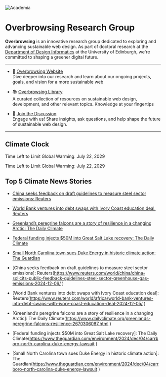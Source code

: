 ![Academia](https://img.shields.io/badge/Academia-fff?style=for-the-badge&logo=academia&logoColor=black)

# Overbrowsing Research Group

**Overbrowsing** is an innovative research group dedicated to exploring and advancing sustainable web design. As part of doctoral research at the [Department of Design Informatics](https://www.designinformatics.org) at the University of Edinburgh, we're committed to shaping a greener digital future.

---

- 🌱 [Overbrowsing Website](https://overbrowsing.com)  
Dive deeper into our research and learn about our ongoing projects, goals, and vision for a more sustainable web

- 📚 [Overbrowsing Library](https://overbrowsing.com/resources/library)  
A curated collection of resources on sustainable web design, development, and other relevant topics. Knowledge at your fingertips

- 💬 [Join the Discussion](https://github.com/orgs/overbrowsing/discussions)  
Engage with us! Share insights, ask questions, and help shape the future of sustainable web design.

---

## Climate Clock

<!-- climate clock time start -->
Time Left to Limit Global Warming: July 22, 2029

Time Left to Limit Global Warming: July 22, 2029

<!-- climate clock time end -->

## Top 5 Climate News Stories

<!-- climate clock news start -->
* [China seeks feedback on draft guidelines to measure steel sector emissions: Reuters](https://www.reuters.com/world/china/china-solicits-public-feedback-guidelines-steel-sector-greenhouse-gas-emissions-2024-12-06/ )
* [World Bank ventures into debt swaps with Ivory Coast education deal: Reuters](https://www.reuters.com/world/africa/world-bank-ventures-into-debt-swaps-with-ivory-coast-education-deal-2024-12-05/ )
* [Greenland’s peregrine falcons are a story of resilience in a changing Arctic: The Daily Climate](https://www.dailyclimate.org/greenlands-peregrine-falcons-resilience-2670306087.html   )
* [Federal funding injects $50M into Great Salt Lake recovery: The Daily Climate](https://www.theguardian.com/environment/2024/dec/04/carrboro-north-carolina-duke-energy-lawsuit )
* [Small North Carolina town sues Duke Energy in historic climate action: The Guardian](https://www.theguardian.com/environment/2024/dec/04/carrboro-north-carolina-duke-energy-lawsuit )

* [China seeks feedback on draft guidelines to measure steel sector emissions]: Reuters(https://www.reuters.com/world/china/china-solicits-public-feedback-guidelines-steel-sector-greenhouse-gas-emissions-2024-12-06/ )
* [World Bank ventures into debt swaps with Ivory Coast education deal]: Reuters(https://www.reuters.com/world/africa/world-bank-ventures-into-debt-swaps-with-ivory-coast-education-deal-2024-12-05/ )
* [Greenland’s peregrine falcons are a story of resilience in a changing Arctic]: The Daily Climate(https://www.dailyclimate.org/greenlands-peregrine-falcons-resilience-2670306087.html   )
* [Federal funding injects $50M into Great Salt Lake recovery]: The Daily Climate(https://www.theguardian.com/environment/2024/dec/04/carrboro-north-carolina-duke-energy-lawsuit )
* [Small North Carolina town sues Duke Energy in historic climate action]: The Guardian(https://www.theguardian.com/environment/2024/dec/04/carrboro-north-carolina-duke-energy-lawsuit )

<!-- climate clock news end -->
